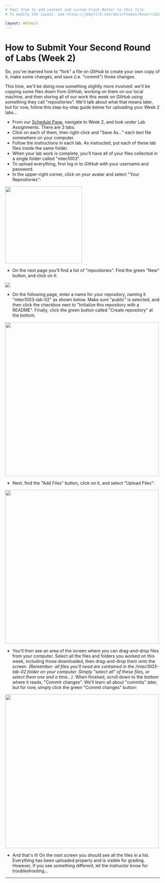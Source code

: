 ```yaml
---
# Feel free to add content and custom Front Matter to this file.
# To modify the layout, see https://jekyllrb.com/docs/themes/#overriding-theme-defaults

layout: default
---
```


# How to Submit Your Second Round of Labs (Week 2)

So, you've learned how to "fork" a file on _GitHub_ to create your own copy of it, make some changes, and save (i.e. "commit") those changes.

This time, we'll be doing now something slightly more involved: we'll be copying some files down from _GitHub_, working on them on our local machine, and then storing all of our work this week on _GitHub_ using something they call "repositories". We'll talk about what that means later, but for now, follow this step-by-step guide below for uploading your Week 2 labs...

* From our [Schedule Page](/Goldford-MTEC1003-OL78/schedule.html), navigate to Week 2, and look under Lab Assignments. There are 3 labs.  
* Click on each of them, then right-click and "Save As..." each text file somewhere on your computer.  
* Follow the instructions in each lab. As instructed, put each of these lab files inside the same folder.  
* When your lab work is complete, you'll have all of your files collected in a single folder called "mtec1003".  
* To upload everything, first log in to _GitHub_ with your username and password.  
* In the upper-right corner, click on your avatar and select "Your Repositories":  

<img src="/Goldford-MTEC1003-OL78/labs/02/img/submit.lab2.v1.png" width="250px">

* On the next page you'll find a list of "repositories". Find the green "New" button, and click on it:  

<img src="/Goldford-MTEC1003-OL78/labs/02/img/submit.lab2.v2.png">

* On the following page, enter a name for your repository, naming it "mtec1003-lab-02" as shown below. Make sure "public" is selected, and then click the checkbox next to "Initialize this repository with a README". Finally, click the green button called "Create repository" at the bottom.  

<img src="/Goldford-MTEC1003-OL78/labs/02/img/submit.lab2.v3.png" width="500px">

* Next, find the "Add Files" button, click on it, and select "Upload Files":  

<img src="/Goldford-MTEC1003-OL78/labs/02/img/submit.lab2.v4.png" width="500px">

* You'll then see an area of the screen where you can drag-and-drop files from your computer. Select all the files and folders you worked on this week, including those downloaded, then drag-and-drop them onto the screen. _(Remember: all files you'll need are contained in the /mtec1003-lab-02 folder on your computer. Simply "select all" of these files, or select them one and a time...)._ When finished, scroll down to the bottom where it reads, "Commit changes". We'll learn all about "commits" later, but for now, simply click the green "Commit changes" button:  

<img src="/Goldford-MTEC1003-OL78/labs/02/img/submit.lab2.v5.png" width="500px">

* And that's it! On the next screen you should see all the files in a list. Everything has been uploaded properly and is visible for grading. However, if you see something different, let the instructor know for troubleshooting...  

* * *
